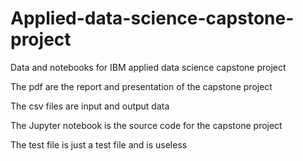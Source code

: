 # Applied-data-science-capstone-project
Data and notebooks for IBM applied data science capstone project

The pdf are the report and presentation of the capstone project

The csv files are input and output data

The Jupyter notebook is the source code for the capstone project

The test file is just a test file and is useless
